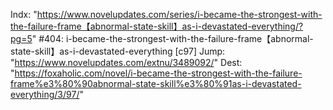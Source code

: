 Indx: "https://www.novelupdates.com/series/i-became-the-strongest-with-the-failure-frame【abnormal-state-skill】as-i-devastated-everything/?pg=5"
#404: i-became-the-strongest-with-the-failure-frame【abnormal-state-skill】as-i-devastated-everything [c97]
Jump: "https://www.novelupdates.com/extnu/3489092/"
Dest: "https://foxaholic.com/novel/i-became-the-strongest-with-the-failure-frame%e3%80%90abnormal-state-skill%e3%80%91as-i-devastated-everything/3/97/"